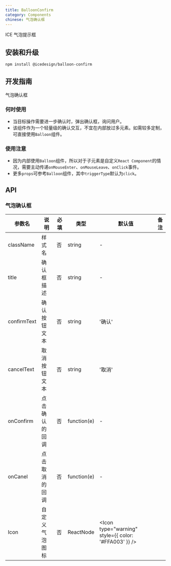 ```yaml
---
title: BalloonConfirm
category: Components
chinese: 气泡确认框
---
```


ICE 气泡提示框

## 安装和升级

```bash
npm install @icedesign/balloon-confirm
```

## 开发指南

气泡确认框

### 何时使用
* 当目标操作需要进一步确认时，弹出确认框，询问用户。
* 该组件作为一个轻量级的确认交互，不宜在内部放过多元素。如需较多定制，可直接使用`Balloon`组件。

### 使用注意
* 因为内部使用`Balloon`组件，所以对于子元素是自定义`React Component`的情况，需要主动传递`onMouseEnter`、`onMouseLeave`、`onClick`事件。
* 更多`props`可参考`Balloon`组件，其中`triggerType`默认为`click`。


## API

### 气泡确认框

| 参数名      | 说明           | 必填 | 类型        | 默认值 | 备注 |
| ----------- | -------------- | ---- | ----------- | ------ | ---- |
| className   | 样式名         | 否   | string      | -      |      |
| title       | 确认框描述     | 否   | string      | -      |      |
| confirmText | 确认按钮文本   | 否   | string      | '确认' |      |
| cancelText  | 取消按钮文本   | 否   | string      | '取消' |      |
| onConfirm   | 点击确认的回调 | 否   | function(e) | -      |      |
| onCanel     | 点击取消的回调 | 否   | function(e) | -      |      |
| Icon     | 自定义气泡图标 | 否   | ReactNode | <Icon type="warning" style={{ color: '#FFA003' }} /> || |
